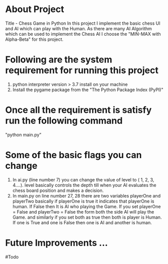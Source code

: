 # About Project
Title - Chess Game in Python
   In this project I implement the basic chess UI and AI which can play with the Human.
As there are many AI Algorithm which can be used to implement the Chess AI I choose the
"MIN-MAX with Alpha-Beta" for this project.
 
 
# Following are the system requirement for running this project
   1. python interpreter version > 3.7 install on your machine
   2. Install the pygame package from the "The Python Package Index (PyPI)"
 
# Once all the requirement is satisfy run the following command
   "python main.py"
 
 
# Some of the basic flags you can change
   1. In ai.py (line number 7) you can change the value of level to ( 1, 2, 3, 4....). level   basically controls the depth till when your AI evaluates the chess board position and makes a decision.
   2. In main.py on line number 27, 28 there are two variables playerOne and playerTwo basically if playerOne is true it indicates that playerOne is human. If False then It is AI who playing the Game. If you set playerOne = False and playerTwo = False the form both the side AI will play the Game. and similarly if you set both as true then both is player is Human. If one is True and one is False then one is AI and another is human.
 
 
# Future Improvements ...
   #Todo

